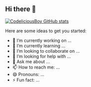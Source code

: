 ## Hi there 👋

[![CodeliciousBoy GitHub stats](https://github-readme-stats.vercel.app/api?username=CodeliciousBoy)](https://github.com/anuraghazra/github-readme-stats)

Here are some ideas to get you started:

- 🔭 I’m currently working on ...
- 🌱 I’m currently learning ...
- 👯 I’m looking to collaborate on ...
- 🤔 I’m looking for help with ...
- 💬 Ask me about ...
- 📫 How to reach me: ...
- 😄 Pronouns: ...
- ⚡ Fun fact: ...

